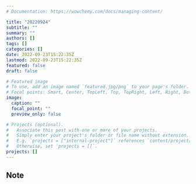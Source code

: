 ```yaml
---
# Documentation: https://wowchemy.com/docs/managing-content/

title: "20220924"
subtitle: ""
summary: ""
authors: []
tags: []
categories: []
date: 2022-09-23T15:22:35Z
lastmod: 2022-09-23T15:22:35Z
featured: false
draft: false

# Featured image
# To use, add an image named `featured.jpg/png` to your page's folder.
# Focal points: Smart, Center, TopLeft, Top, TopRight, Left, Right, BottomLeft, Bottom, BottomRight.
image:
  caption: ""
  focal_point: ""
  preview_only: false

# Projects (optional).
#   Associate this post with one or more of your projects.
#   Simply enter your project's folder or file name without extension.
#   E.g. `projects = ["internal-project"]` references `content/project/deep-learning/index.md`.
#   Otherwise, set `projects = []`.
projects: []
---
```


## Note

